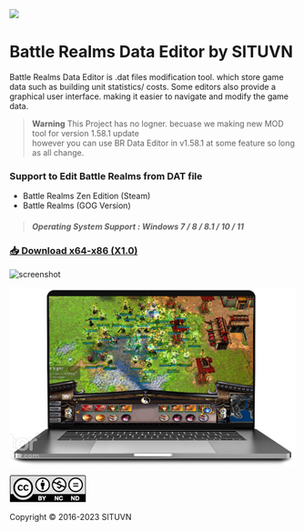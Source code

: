 [<img src="https://github.com/KravitzMC/KravitzMC.github.io/blob/main/brzelogo.png?raw=true">](https://store.steampowered.com/app/1025600/Battle_Realms_Zen_Edition/)

# Battle Realms Data Editor by SITUVN   

Battle Realms Data Editor is .dat files modification tool. which store game data such as  building unit statistics/ costs. Some editors also provide a graphical user interface. making it easier to navigate and modify the game data.

> __Warning__ 
This Project has no logner. becuase we making new MOD tool for version 1.58.1 update <br>however you can use BR Data Editor in v1.58.1 at some feature so long as all change.

### Support to Edit Battle Realms from DAT file

- Battle Realms Zen Edition (Steam)
- Battle Realms (GOG Version)

> ##### Operating System Support : Windows 7 / 8 / 8.1 / 10 / 11

### [📥 Download x64-x86 (X1.0)](https://github.com/battlerealmsmodeditor/battlerealmsmodeditor.github.io/releases/download/Release/Battle.Realms.Data.Editor.X1.0.7z)<br>

![screenshot](https://github.com/KravitzMC/KravitzMC.github.io/blob/main/screensample.png?raw=true") 

<img src="https://raw.githubusercontent.com/battlerealmsmodeditor/battlerealmsmodeditor.github.io/main/scrreenhotmodgame.png">

[![License: CC BY-NC-ND 4.0](https://raw.githubusercontent.com/KravitzMC/BattleRealmsMapPacks/main/byncnd.png)](https://creativecommons.org/licenses/by-nc-nd/4.0/)

Copyright © 2016-2023 SITUVN






